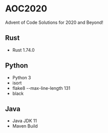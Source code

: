 # AOC2020
Advent of Code Solutions for 2020 and Beyond!

## Rust
- Rust 1.74.0

## Python
- Python 3
- isort
- flake8 --max-line-length 131
- black

## Java
- Java JDK 11
- Maven Build
